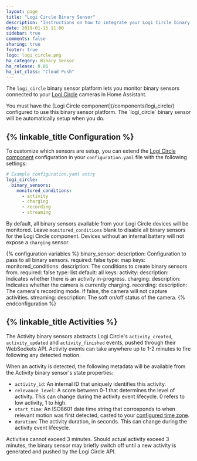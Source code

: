 ```yaml
---
layout: page
title: "Logi Circle Binary Sensor"
description: "Instructions on how to integrate your Logi Circle binary sensors within Home Assistant."
date: 2019-01-15 11:00
sidebar: true
comments: false
sharing: true
footer: true
logo: logi_circle.png
ha_category: Binary Sensor
ha_release: 0.86
ha_iot_class: "Cloud Push"
---
```


The `logi_circle` binary sensor platform lets you monitor binary sensors connected to your [Logi Circle](https://circle.logi.com) cameras in Home Assistant.

<p class='note'>
You must have the [Logi Circle component](/components/logi_circle/) configured to use this binary sensor platform. The `logi_circle` binary sensor will be automatically setup when you do.
</p>

## {% linkable_title Configuration %}

To customize which sensors are setup, you can extend the [Logi Circle component](/components/logi_circle/) configuration in your `configuration.yaml` file with the following settings:

```yaml
# Example configuration.yaml entry
logi_circle:
  binary_sensors:
    monitored_conditions:
      - activity
      - charging
      - recording
      - streaming
```

By default, all binary sensors available from your Logi Circle devices will be monitored. Leave `monitored_conditions` blank to disable all binary sensors for the Logi Circle component. Devices without an internal battery will not expose a `charging` sensor.

{% configuration variables %}
binary_sensor:
  description: Configuration to pass to all binary sensors.
  required: false
  type: map
  keys:
    monitored_conditions:
      description: The conditions to create binary sensors from.
      required: false
      type: list
      default: all
      keys:
        activity:
          description: Indicates whether there is an activity in-progress.
        charging:
          description: Indicates whether the camera is currently charging.
        recording:
          description: The camera's recording mode. If false, the camera will not capture activities.
        streaming:
          description: The soft on/off status of the camera.
{% endconfiguration %}

## {% linkable_title Activities %}

The Activity binary sensors abstracts Logi Circle's `activity_created`, `activity_updated` and `activity_finished` events, pushed through their WebSockets API. Activity events can take anywhere up to 1-2 minutes to fire following any detected motion.

When an activity is detected, the following metadata will be available from the Activity binary sensor's state properties:

* `activity_id`: An internal ID that uniquely identifies this activity.
* `relevance_level`: A score between 0-1 that determines the level of activity. This can change during the activity event lifecycle. 0 refers to low activity, 1 to high.
* `start_time`: An ISO8601 date time string that corrosponds to when relevant motion was first detected, casted to your [configured time zone](/docs/configuration/basic/#time_zone).
* `duration`: The activity duration, in seconds. This can change during the activity event lifecycle.

Activities cannot exceed 3 minutes. Should actual activity exceed 3 minutes, the binary sensor may briefly switch off until a new activity is generated and pushed by the Logi Circle API.